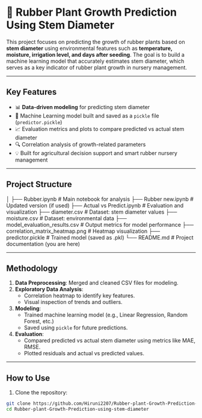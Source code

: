 # 🌱 Rubber Plant Growth Prediction Using Stem Diameter

This project focuses on predicting the growth of rubber plants based on **stem diameter** using environmental features such as **temperature, moisture, irrigation level, and days after seeding**. The goal is to build a machine learning model that accurately estimates stem diameter, which serves as a key indicator of rubber plant growth in nursery management.

---

##  Key Features

- 📊 **Data-driven modeling** for predicting stem diameter
- 🤖 Machine Learning model built and saved as a `pickle` file (`predictor.pickle`)
- 📈 Evaluation metrics and plots to compare predicted vs actual stem diameter
- 🔍 Correlation analysis of growth-related parameters
- 💡 Built for agricultural decision support and smart rubber nursery management

---

##  Project Structure
│
├── Rubber.ipynb # Main notebook for analysis
├── Rubber new.ipynb # Updated version (if used)
├── Actual vs Predict.ipynb # Evaluation and visualization
├── diameter.csv # Dataset: stem diameter values
├── moisture.csv # Dataset: environmental data
├── model_evaluation_results.csv # Output metrics for model performance
├── correlation_matrix_heatmap.png # Heatmap visualization
├── predictor.pickle # Trained model (saved as .pkl)
└── README.md # Project documentation (you are here)


---

##  Methodology

1. **Data Preprocessing**: Merged and cleaned CSV files for modeling.
2. **Exploratory Data Analysis**:
   - Correlation heatmap to identify key features.
   - Visual inspection of trends and outliers.
3. **Modeling**:
   - Trained machine learning model (e.g., Linear Regression, Random Forest, etc.)
   - Saved using `pickle` for future predictions.
4. **Evaluation**:
   - Compared predicted vs actual stem diameter using metrics like MAE, RMSE.
   - Plotted residuals and actual vs predicted values.

---

##  How to Use

1. Clone the repository:
```bash
git clone https://github.com/Hiruni2207/Rubber-plant-Growth-Prediction-using-stem-diameter.git
cd Rubber-plant-Growth-Prediction-using-stem-diameter


